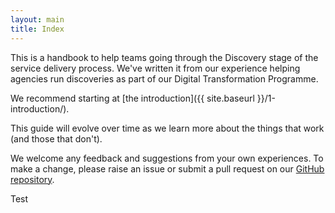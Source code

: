 ```yaml
---
layout: main
title: Index
---
```


This is a handbook to help teams going through the Discovery stage of the service delivery process. We've written it from our experience helping agencies run discoveries as part of our Digital Transformation Programme.

We recommend starting at [the introduction]({{ site.baseurl }}/1-introduction/).

This guide will evolve over time as we learn more about the things that work (and those that don't).

We welcome any feedback and suggestions from your own experiences. To make a change, please raise an issue or submit a pull request on our [GitHub repository](https://github.com/ausdto/discovery-guide).

Test
